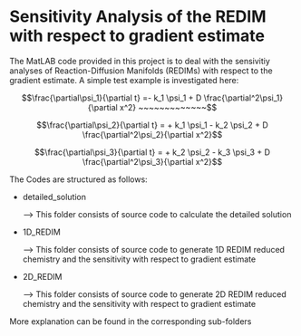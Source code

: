 # Sensitivity Analysis of the REDIM with respect to gradient estimate

The MatLAB code provided in this project is to deal with the sensivitiy analyses of Reaction-Diffusion Manifolds (REDIMs) with respect to the gradient estimate. 
A simple test example is investigated here:

```math
\frac{\partial\psi_1}{\partial t} =- k_1 \psi_1  + D \frac{\partial^2\psi_1}{\partial x^2} ~~~~~~~~~~~~~
```

```math
\frac{\partial\psi_2}{\partial t} = + k_1 \psi_1 - k_2 \psi_2  + D \frac{\partial^2\psi_2}{\partial x^2}
```

```math
\frac{\partial\psi_3}{\partial t} = + k_2 \psi_2 - k_3 \psi_3 + D \frac{\partial^2\psi_3}{\partial x^2}
```

The Codes are structured as follows:
* detailed_solution

    --> This folder consists of source code to calculate the detailed solution
    
* 1D_REDIM
    
    --> This folder consists of source code to generate 1D REDIM reduced chemistry and the sensitivity with respect to gradient estimate
    
* 2D_REDIM
    
    --> This folder consists of source code to generate 2D REDIM reduced chemistry and the sensitivity with respect to gradient estimate

More explanation can be found in the corresponding sub-folders

